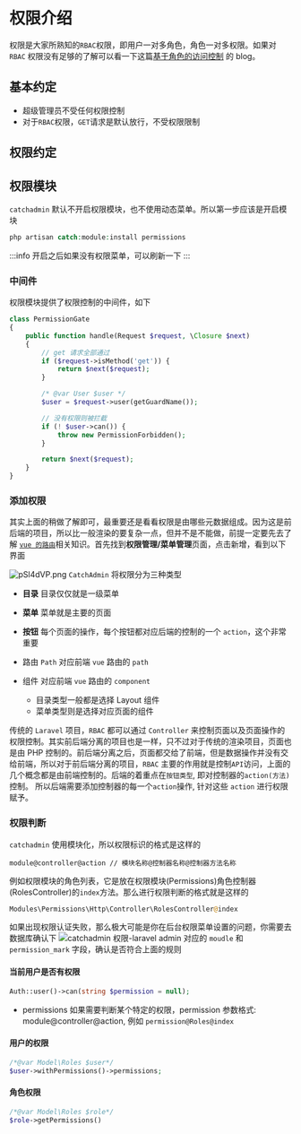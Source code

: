 # 权限介绍

权限是大家所熟知的`RBAC`权限，即用户一对多角色，角色一对多权限。如果对 `RBAC` 权限没有足够的了解可以看一下这篇[基于角色的访问控制](https://docs.oracle.com/cd/E19253-01/819-7061/rbac-38/index.html) 的 blog。

## 基本约定

- 超级管理员不受任何权限控制
- 对于`RBAC`权限，`GET`请求是默认放行，不受权限限制

## 权限约定

## 权限模块

`catchadmin` 默认不开启权限模块，也不使用动态菜单。所以第一步应该是开启模块

```php
php artisan catch:module:install permissions
```

:::info
开启之后如果没有权限菜单，可以刷新一下
:::

### 中间件

权限模块提供了权限控制的中间件，如下

```php title="modules/Permissions/Middlewares/PermissionGate.php"
class PermissionGate
{
    public function handle(Request $request, \Closure $next)
    {
        // get 请求全部通过
        if ($request->isMethod('get')) {
            return $next($request);
        }

        /* @var User $user */
        $user = $request->user(getGuardName());

        // 没有权限则被拦截
        if (! $user->can()) {
            throw new PermissionForbidden();
        }

        return $next($request);
    }
}
```

### 添加权限

其实上面的稍做了解即可，最重要还是看看权限是由哪些元数据组成。因为这是前后端的项目，所以比一般渲染的要复杂一点，但并不是不能做，前提一定要先去了解 [`vue 的路由`](https://router.vuejs.org/)相关知识。首先找到**权限管理/菜单管理**页面，点击新增，看到以下界面

![pSl4dVP.png](https://s1.ax1x.com/2023/01/16/pSl4dVP.png)
`CatchAdmin` 将权限分为三种类型

- **目录** 目录仅仅就是一级菜单
- **菜单** 菜单就是主要的页面
- **按钮** 每个页面的操作，每个按钮都对应后端的控制的一个 `action`，这个非常重要

- 路由 `Path` 对应前端 `vue` 路由的 `path`
- 组件 对应前端 `vue` 路由的 `component`
  - 目录类型一般都是选择 Layout 组件
  - 菜单类型则是选择对应页面的组件

传统的 `Laravel` 项目，`RBAC` 都可以通过 `Controller` 来控制页面以及页面操作的权限控制。其实前后端分离的项目也是一样，只不过对于传统的渲染项目，页面也是由 PHP 控制的。前后端分离之后，页面都交给了前端，但是数据操作并没有交给前端，所以对于前后端分离的项目，`RBAC` 主要的作用就是控制`API`访问，上面的几个概念都是由前端控制的。后端的着重点在`按钮类型`, 即对控制器的`action(方法)` 控制。
所以后端需要添加控制器的每一个`action`操作, 针对这些 `action` 进行权限赋予。

### 权限判断

`catchadmin` 使用模块化，所以权限标识的格式是这样的

```
module@controller@action // 模块名称@控制器名称@控制器方法名称
```

例如权限模块的角色列表，它是放在权限模块(Permissions)角色控制器(RolesController)的`index`方法。那么进行权限判断的格式就是这样的

```php
Modules\Permissions\Http\Controller\RolesController@index
```

如果出现权限认证失败，那么极大可能是你在后台权限菜单设置的问题，你需要去数据库确认下
![catchadmin 权限-laravel admin](https://image.catchadmin.com/202405220926755.png)
对应的 `moudle` 和 `permission_mark` 字段，确认是否符合上面的规则

#### 当前用户是否有权限

```php
Auth::user()->can(string $permission = null);
```

- permissions 如果需要判断某个特定的权限，permission 参数格式: module@controller@action, 例如 `permission@Roles@index`

#### 用户的权限

```php
/*@var Model\Roles $user*/
$user->withPermissions()->permissions;
```

#### 角色权限

```php
/*@var Model\Roles $role*/
$role->getPermissions()
```

